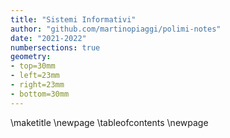 ```yaml
---
title: "Sistemi Informativi"
author: "github.com/martinopiaggi/polimi-notes"
date: "2021-2022"
numbersections: true
geometry: 
- top=30mm
- left=23mm
- right=23mm
- bottom=30mm
---
```


\maketitle
\newpage
\tableofcontents
\newpage